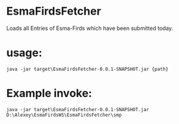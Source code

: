 # EsmaFirdsFetcher

Loads all Entries of Esma-Firds which have been submitted today.


# usage:
```
java -jar target\EsmaFirdsFetcher-0.0.1-SNAPSHOT.jar {path}
```


# Example invoke:
```
java -jar target\EsmaFirdsFetcher-0.0.1-SNAPSHOT.jar D:\Alexey\EsmaFirdsWS\EsmaFirdsFetcher\smp
```


